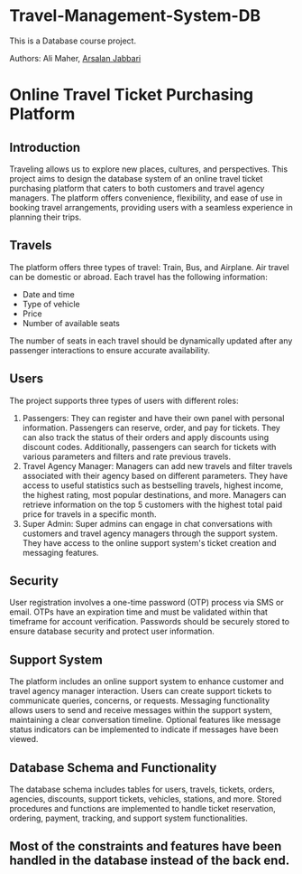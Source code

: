 # Travel-Management-System-DB
This is a Database course project.

Authors: Ali Maher, [Arsalan Jabbari](@arsalanjabbari)

# Online Travel Ticket Purchasing Platform

## Introduction
Traveling allows us to explore new places, cultures, and perspectives. This project aims to design the database system of an online travel ticket purchasing platform that caters to both customers and travel agency managers. The platform offers convenience, flexibility, and ease of use in booking travel arrangements, providing users with a seamless experience in planning their trips.

## Travels
The platform offers three types of travel: Train, Bus, and Airplane. Air travel can be domestic or abroad. Each travel has the following information:
- Date and time
- Type of vehicle
- Price
- Number of available seats

The number of seats in each travel should be dynamically updated after any passenger interactions to ensure accurate availability.

## Users
The project supports three types of users with different roles:
1. Passengers: They can register and have their own panel with personal information. Passengers can reserve, order, and pay for tickets. They can also track the status of their orders and apply discounts using discount codes. Additionally, passengers can search for tickets with various parameters and filters and rate previous travels.
2. Travel Agency Manager: Managers can add new travels and filter travels associated with their agency based on different parameters. They have access to useful statistics such as bestselling travels, highest income, the highest rating, most popular destinations, and more. Managers can retrieve information on the top 5 customers with the highest total paid price for travels in a specific month.
3. Super Admin: Super admins can engage in chat conversations with customers and travel agency managers through the support system. They have access to the online support system's ticket creation and messaging features.

## Security
User registration involves a one-time password (OTP) process via SMS or email. OTPs have an expiration time and must be validated within that timeframe for account verification. Passwords should be securely stored to ensure database security and protect user information.

## Support System
The platform includes an online support system to enhance customer and travel agency manager interaction. Users can create support tickets to communicate queries, concerns, or requests. Messaging functionality allows users to send and receive messages within the support system, maintaining a clear conversation timeline. Optional features like message status indicators can be implemented to indicate if messages have been viewed.

## Database Schema and Functionality
The database schema includes tables for users, travels, tickets, orders, agencies, discounts, support tickets, vehicles, stations, and more. Stored procedures and functions are implemented to handle ticket reservation, ordering, payment, tracking, and support system functionalities.

## Most of the constraints and features have been handled in the database instead of the back end.

